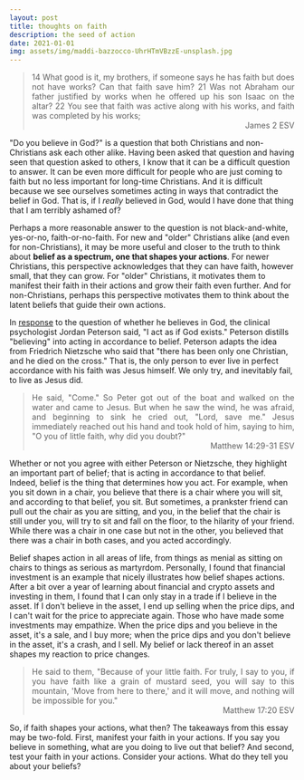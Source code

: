 ```yaml
---
layout: post
title: thoughts on faith
description: the seed of action
date: 2021-01-01
img: assets/img/maddi-bazzocco-UhrHTmVBzzE-unsplash.jpg
---
```


<blockquote style="text-align: justify;">  
  14 What good is it, my brothers, if someone says he has faith but does not have works? Can that faith save him?
  21 Was not Abraham our father justified by works when he offered up his son Isaac on the altar? 22 You see that faith was active along with his works, and faith was completed by his works;
  <div style="text-align: right;">James 2 ESV</div>
</blockquote>

"Do you believe in God?" is a question that both Christians and non-Christians ask each other alike. Having been asked that question and having seen that question asked to others, I know that it can be a difficult question to answer. It can be even more difficult for people who are just coming to faith but no less important for long-time Christians. And it is difficult because we see ourselves sometimes acting in ways that contradict the belief in God. That is, if I *really* believed in God, would I have done that thing that I am terribly ashamed of?

Perhaps a more reasonable answer to the question is not black-and-white, yes-or-no, faith-or-no-faith. For new and "older" Christians alike (and even for non-Christians), it may be more useful and closer to the truth to think about **belief as a spectrum, one that shapes your actions**. For newer Christians, this perspective acknowledges that they can have faith, however small, that they can grow. For "older" Christians, it motivates them to manifest their faith in their actions and grow their faith even further. And for non-Christians, perhaps this perspective motivates them to think about the latent beliefs that guide their own actions.

In [response](https://www.youtube.com/watch?v=UKG4_psaC9k) to the question of whether he believes in God, the clinical psychologist Jordan Peterson said, "I act as if God exists." Peterson distills "believing" into acting in accordance to belief. Peterson adapts the idea from Friedrich Nietzsche who said that "there has been only one Christian, and he died on the cross." That is, the only person to ever live in perfect accordance with his faith was Jesus himself. We only try, and inevitably fail, to live as Jesus did.

<blockquote style="text-align: justify;">
  He said, "Come." So Peter got out of the boat and walked on the water and came to Jesus. But when he saw the wind, he was afraid, and beginning to sink he cried out, "Lord, save me." Jesus immediately reached out his hand and took hold of him, saying to him, "O you of little faith, why did you doubt?"
  <div style="text-align: right;">Matthew 14:29-31 ESV</div>
</blockquote>

Whether or not you agree with either Peterson or Nietzsche, they highlight an important part of belief; that is acting in accordance to that belief. Indeed, belief is the thing that determines how you act. For example, when you sit down in a chair, you believe that there is a chair where you will sit, and according to that belief, you sit. But sometimes, a prankster friend can pull out the chair as you are sitting, and you, in the belief that the chair is still under you, will try to sit and fall on the floor, to the hilarity of your friend. While there was a chair in one case but not in the other, you believed that there was a chair in both cases, and you acted accordingly.

Belief shapes action in all areas of life, from things as menial as sitting on chairs to things as serious as martyrdom. Personally, I found that financial investment is an example that nicely illustrates how belief shapes actions. After a bit over a year of learning about financial and crypto assets and investing in them, I found that I can only stay in a trade if I believe in the asset. If I don't believe in the asset, I end up selling when the price dips, and I can't wait for the price to appreciate again. Those who have made some investments may empathize. When the price dips and you believe in the asset, it's a sale, and I buy more; when the price dips and you don't believe in the asset, it's a crash, and I sell. My belief or lack thereof in an asset shapes my reaction to price changes.

<blockquote style="text-align: justify;">
  He said to them, "Because of your little faith. For truly, I say to you, if you have faith like a grain of mustard seed, you will say to this mountain, 'Move from here to there,' and it will move, and nothing will be impossible for you."
  <div style="text-align: right;">Matthew 17:20 ESV</div>
</blockquote>

So, if faith shapes your actions, what then? The takeaways from this essay may be two-fold. First, manifest your faith in your actions. If you say you believe in something, what are you doing to live out that belief? And second, test your faith in your actions. Consider your actions. What do they tell you about your beliefs?
